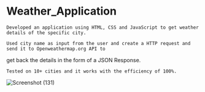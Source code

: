 # Weather_Application
	Developed an application using HTML, CSS and JavaScript to get weather details of the specific city.
 
	Used city name as input from the user and create a HTTP request and send it to Openweathermap.org API to
 get back the details in the form of a JSON Response.
 
	Tested on 10+ cities and it works with the efficiency of 100%.


 ![Screenshot (131)](https://github.com/Anupam7903/Weather_Application/assets/81768188/32892733-de0c-4d39-bbd1-44b9bc8b5dcc)

